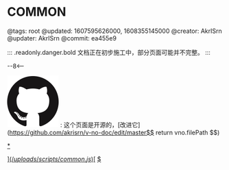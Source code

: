 # COMMON

@tags: root
@updated: 1607595626000, 1608355145000
@creator: AkrISrn
@updater: AkrISrn
@commit: ea455e9

::: .readonly.danger.bold 文档正在初步施工中，部分页面可能并不完整。
:::

--8<--

![](/uploads/images/github.png "#16")
: 这个页面是开源的，[改进它](https://github.com/akrisrn/v-no-doc/edit/master$$ return vno.filePath $$)

[*](/uploads/styles/common.css)

[$](/uploads/scripts/common.js)
[$](/uploads/scripts/libs/twemoji.min.js)
[$](/uploads/scripts/parse-emoji.js)
